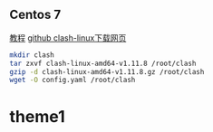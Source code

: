 

## Centos 7

[教程](https://199604.com/2001)	[github clash-linux下载网页](https://github.com/Dreamacro/clash/releases)	

```sh
mkdir clash
tar zxvf clash-linux-amd64-v1.11.8 /root/clash
gzip -d clash-linux-amd64-v1.11.8.gz /root/clash
wget -O config.yaml /root/clash
```





























































# theme1

